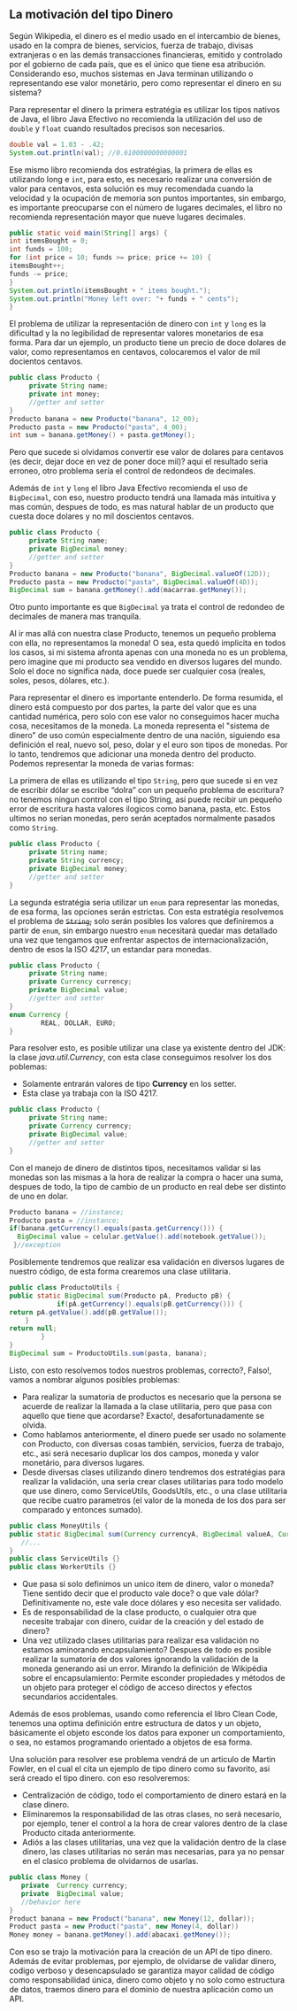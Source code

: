 ## La motivación del tipo Dinero


Según Wikipedia, el dinero es el medio usado en el intercambio de bienes, usado en la compra de bienes, servicios, fuerza de trabajo, divisas extranjeras o en las demás transacciones financieras, emitido y controlado por el gobierno de cada país, que es el único que tiene esa atribución. Considerando eso, muchos sistemas en Java terminan utilizando o representando ese valor monetário, pero como representar el dinero en su sistema?

Para representar el dinero la primera estratégia es utilizar los tipos nativos de Java, el libro Java Efectivo no recomienda la utilización del uso de ``double`` y ``float`` cuando resultados precisos son necesarios. 

``` java
double val = 1.03 - .42;
System.out.println(val); //0.6100000000000001
```

Ese mismo libro recomienda dos estratégias, la primera de ellas es utilizando long e ``int``, para esto, es necesario realizar una conversión de valor para centavos, esta solución es muy recomendada cuando la velocidad y la ocupación de memoria son puntos importantes, sin embargo, es importante preocuparse con el número de lugares decimales, el libro no recomienda representación mayor que nueve lugares decimales.

``` java
public static void main(String[] args) {
int itemsBought = 0;
int funds = 100;
for (int price = 10; funds >= price; price += 10) {
itemsBought++;
funds -= price;
}
System.out.println(itemsBought + " items bought.");
System.out.println("Money left over: "+ funds + " cents");
}
```

El problema de utilizar la representación de dinero con ``int`` y ``long`` es la dificultad y la no legibilidad de representar valores monetarios de esa forma. Para dar un ejemplo, un producto tiene un precio de doce dolares de valor, como representamos en centavos, colocaremos el valor de mil docientos centavos.

``` java
public class Producto {
     private String name;
     private int money;
     //getter and setter
}
Producto banana = new Producto("banana", 12_00);
Producto pasta = new Producto("pasta", 4_00);
int sum = banana.getMoney() + pasta.getMoney();
```

Pero que sucede si olvidamos convertir ese valor de dolares para centavos (es decir, dejar doce en vez de poner doce mil)? aqui el resultado seria erroneo, otro problema sería el control de redondeos de decimales.


Además de ``int`` y ``long`` el libro Java Efectivo recomienda el uso de ``BigDecimal``, con eso, nuestro producto tendrá una llamada más intuitiva y mas común, despues de todo, es mas natural hablar de un producto que cuesta doce dolares y no mil doscientos centavos.

``` java
public class Producto {
     private String name;
     private BigDecimal money;
     //getter and setter
}
Producto banana = new Producto("banana", BigDecimal.valueOf(12D));
Producto pasta = new Producto("pasta", BigDecimal.valueOf(4D));
BigDecimal sum = banana.getMoney().add(macarrao.getMoney());
```

Otro punto importante es que ``BigDecimal`` ya trata el control de redondeo de decimales de manera mas tranquila.

Al ir mas allá con nuestra clase Producto, tenemos un pequeño problema con ella, no representamos la moneda! O sea, esta quedó implicita en todos los casos, si mi sistema afronta apenas con una moneda no es un problema, pero imagine que mi producto sea vendido en diversos lugares del mundo. Solo el doce no significa nada, doce puede ser cualquier cosa (reales, soles, pesos, dólares, etc.).

Para representar el dinero es importante entenderlo. De forma resumida, el dinero está compuesto por dos partes, la parte del valor que es una cantidad numérica, pero solo con ese valor no conseguimos hacer mucha cosa, necesitamos de la moneda. La moneda representa el "sistema de dinero" de uso común especialmente dentro de una nación, siguiendo esa definición el real, nuevo sol, peso, dolar y el euro son tipos de monedas. Por lo tanto, tendremos que adicionar una moneda dentro del producto. Podemos representar la moneda de varias formas: 

La primera de ellas es utilizando el tipo ``String``, pero que sucede si en vez de escribir dólar se escribe “dolra” con un pequeño problema de escritura? no tenemos ningun control con el tipo String, asi puede recibir un pequeño error de escritura hasta valores ilogicos como banana, pasta, etc. Estos ultimos no serian monedas, pero serán aceptados normalmente pasados como ``String``.

``` java
public class Producto {
     private String name;
     private String currency;
     private BigDecimal money;
     //getter and setter
}
```

La segunda estratégia seria utilizar un ``enum`` para representar las monedas, de esa forma, las opciones serán estrictas. Con esta estratégia resolvemos el problema de ~~``String``,~~ solo serán posibles los valores que definiremos a partir de ``enum``, sin embargo nuestro ``enum`` necesitará quedar mas detallado una vez que tengamos que enfrentar aspectos de internacionalización, dentro de esos la ISO *4217*, un estandar para monedas.


``` java
public class Producto {
     private String name;
     private Currency currency;
     private BigDecimal value;
     //getter and setter
}
enum Currency {
    	REAL, DOLLAR, EURO;
}
```

Para resolver esto, es posible utilizar una clase ya existente dentro del JDK: la clase *java.util.Currency*, con esta clase conseguimos resolver los dos poblemas:

* Solamente entrarán valores de tipo **Currency** en los setter.
* Esta clase ya trabaja con la ISO 4217.


``` java
public class Producto {
     private String name;
     private Currency currency;
     private BigDecimal value;
     //getter and setter
}
```

Con el manejo de dinero de distintos tipos, necesitamos validar si las monedas son las mismas a la hora de realizar la compra o hacer una suma, despues de todo, la tipo de cambio de un producto en real debe ser distinto de uno en dolar.

``` java
Producto banana = //instance;
Producto pasta = //instance; 	
if(banana.getCurrency().equals(pasta.getCurrency())) {
  BigDecimal value = celular.getValue().add(notebook.getValue());
 }//exception
```

Posiblemente tendremos que realizar esa validación en diversos lugares de nuestro código, de esta forma crearemos una clase utilitaria.


``` java
public class ProductoUtils {
public static BigDecimal sum(Producto pA, Producto pB) {
    		if(pA.getCurrency().equals(pB.getCurrency())) {
return pA.getValue().add(pB.getValue());
  	}
return null;
    	}
}
BigDecimal sum = ProductoUtils.sum(pasta, banana);
```


Listo, con esto resolvemos todos nuestros problemas, correcto?, Falso!, vamos a nombrar algunos posibles problemas:

 
* Para realizar la sumatoria de productos es necesario que la persona se acuerde de realizar la llamada a la clase utilitaria, pero que pasa con aquello que tiene que acordarse? Exacto!, desafortunadamente se olvida. 
* Como hablamos anteriormente, el dinero puede ser usado no solamente con Producto, con diversas cosas también, servicios, fuerza de trabajo, etc., asi será necesario duplicar los dos campos, moneda y valor monetário, para diversos lugares.
* Desde diversas clases utilizando dinero tendremos dos estratégias para realizar la validación, una seria crear clases utilitarias para todo modelo que use dinero, como  ServiceUtils, GoodsUtils, etc., o una clase utilitaria que recibe cuatro parametros (el valor de la moneda de los dos para ser comparado y entonces sumado).

``` java
public class MoneyUtils {
public static BigDecimal sum(Currency currencyA, BigDecimal valueA, Currency currencyB, BigDecimal valueB) {
   //...
}
public class ServiceUtils {}
public class WorkerUtils {}
```

* Que pasa si solo definimos un unico item de dinero, valor o moneda? Tiene sentido decir que el producto vale doce? o que vale dólar? Definitivamente no, este vale doce dólares y eso necesita ser validado.
* Es de responsabilidad de la clase producto, o cualquier otra que necesite trabajar con dinero, cuidar de la creación y del estado de dinero? 
* Una vez utilizado clases utilitarias para realizar esa validación no estamos aminorando encapsulamiento? Despues de todo es posible realizar la sumatoria de dos valores ignorando la validación de la moneda generando asi un error. Mirando la definición de Wikipédia sobre el encapsulamiento: Permite esconder propiedades y métodos de un objeto para proteger el código de acceso directos y efectos secundarios accidentales.


Además de esos problemas, usando como referencia el libro Clean Code, tenemos una optima definición entre estructura de datos y un objeto, básicamente el objeto esconde los datos para exponer un comportamiento, o sea, no estamos programando orientado a objetos de esa forma.

Una solución para resolver ese problema vendrá de un articulo de Martin Fowler, en el cual el cita un ejemplo de tipo dinero como su favorito, asi será creado el tipo dinero. con eso resolveremos:

* Centralización de código, todo el comportamiento de dinero estará en la clase dinero.
* Eliminaremos la responsabilidad de las otras clases, no será necesario, por ejemplo, tener el control a la hora de crear valores dentro de la clase Producto citada anteriormente.
* Adiós a las clases utilitarias, una vez que la validación dentro de la clase dinero, las clases utilitarias no serán mas necesarias, para ya no pensar en el clasico problema de olvidarnos de usarlas. 

``` java
public class Money {
   private  Currency currency;
   private  BigDecimal value;
   //behavior here
}
Product banana = new Product("banana", new Money(12, dollar));
Product pasta = new Product("pasta", new Money(4, dollar))
Money money = banana.getMoney().add(abacaxi.getMoney());
```


Con eso se trajo la motivación para la creación de un API de tipo dinero. Además de evitar problemas, por ejemplo, de olvidarse de validar dinero, codigo verboso y desencapsulado se garantiza mayor calidad de código como responsabilidad única, dinero como objeto y no solo como estructura de datos, traemos dinero para el dominio de nuestra aplicación como un API.
